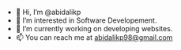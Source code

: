 - 👋 Hi, I’m @abidalikp
- 🌱 I’m interested in Software Developement.
- 👀 I’m currently working on developing websites.
- 📫 You can reach me at abidalikp98@gmail.com

<!---
abidalikp/abidalikp is a ✨ special ✨ repository because its `README.md` (this file) appears on your GitHub profile.
You can click the Preview link to take a look at your changes.
--->

